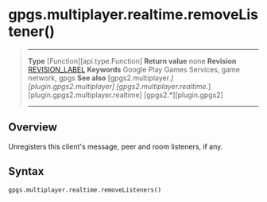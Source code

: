 # gpgs.multiplayer.realtime.removeListener()

> --------------------- ------------------------------------------------------------------------------------------
> __Type__              [Function][api.type.Function]
> __Return value__      none
> __Revision__          [REVISION_LABEL](REVISION_URL)
> __Keywords__          Google Play Games Services, game network, gpgs
> __See also__          [gpgs2.multiplayer.*][plugin.gpgs2.multiplayer]
>                       [gpgs2.multiplayer.realtime.*][plugin.gpgs2.multiplayer.realtime]
>                       [gpgs2.*][plugin.gpgs2]
> --------------------- ------------------------------------------------------------------------------------------

## Overview

Unregisters this client's message, peer and room listeners, if any.

## Syntax

	gpgs.multiplayer.realtime.removeListeners()

